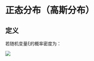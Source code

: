 # 正态分布（高斯分布）

## 定义
若随机变量ξ的概率密度为：

![](https://latex.codecogs.com/gif.latex?f(x)=\frac{1}{\sqrt{2\pi}\sigma}e^{-\frac{(x-\mu)^2}{2\sigma^2}})
